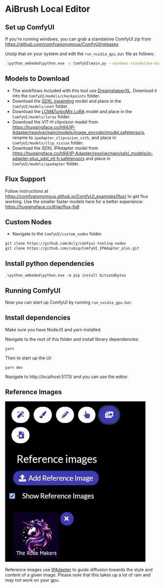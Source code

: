 # AiBrush Local Editor

## Set up ComfyUI

If you're running windows, you can grab a standalone ComfyUI zip from https://github.com/comfyanonymous/ComfyUI/releases

Unzip that on your system and edit the `run_nvidia_gpu.bat` file as follows:

```bat
.\python_embeded\python.exe -s ComfyUI\main.py --windows-standalone-build --enable-cors-header=http://localhost:5173
```

## Models to Download

- The workflows included with this tool use [DreamshaperXL](https://civitai.com/models/112902/dreamshaper-xl). Download it into the `ComfyUI/models/checkpoints` folder.
- Download the [SDXL Inpainting](https://civitai.com/models/146028/sdxl-inpainting-01-official-reupload) model and place in the `ComfyUI/models/unet` folder.
- Download the [LCM&TurboMix LoRA](https://civitai.com/models/216190) model and place in the `ComfyUI/models/loras` folder.
- Download the VIT-H clipvision model from https://huggingface.co/h94/IP-Adapter/resolve/main/models/image_encoder/model.safetensors, rename to `ipadapter_clipvision_vith`, and place in `ComfyUI/models/clip_vision` folder.
- Download the SDXL IPAdapter model from https://huggingface.co/h94/IP-Adapter/resolve/main/sdxl_models/ip-adapter-plus_sdxl_vit-h.safetensors and place in `ComfyUI/models/ipadapter` folder.

## Flux Support
Follow instructions at https://comfyanonymous.github.io/ComfyUI_examples/flux/ to get flux working.
Use the smaller faster models here for a better experience: https://huggingface.co/Kijai/flux-fp8

## Custom Nodes

- Navigate to the `ComfyUI/custom_nodes` folder.

```shell
git clone https://github.com/Acly/comfyui-tooling-nodes
git clone https://github.com/cubiq/ComfyUI_IPAdapter_plus.git
```

## Install python dependencies

```shell
.\python_embeded\python.exe -m pip install bitsandbytes
```

## Running ComfyUI

Now you can start up ComfyUI by running `run_nvidia_gpu.bat`.

## Install dependencies

Make sure you have NodeJS and yarn installed.

Navigate to the root of this folder and install library dependencies:

```shell
yarn
```

Then to start up the UI:

```shell
yarn dev
```

Navigate to http://localhost:5173/ and you can use the editor.

## Reference Images

![Alt text](reference-images.png)

Reference images use [IPAdapter](https://github.com/cubiq/ComfyUI_IPAdapter_plus) to guide diffusion towards the style
and content of a given image. Please note that this takes up a lot of ram and may not work on your gpu.
